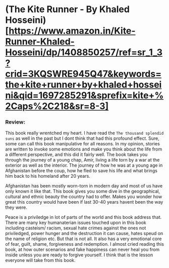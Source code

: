 # (The Kite Runner - By Khaled Hosseini)[https://www.amazon.in/Kite-Runner-Khaled-Hosseini/dp/1408850257/ref=sr_1_3?crid=3KQSWRE945Q47&keywords=the+kite+runner+by+khaled+hosseini&qid=1697285291&sprefix=kite+%2Caps%2C218&sr=8-3]

### Review:
This book really wrentched my heart. I have read the `The thousand splendid suns` as well in the past but I dont think that had this profound effect. Sure, some can call this book manipulative for all reasons. In my opinion, stories are written to invoke some emotions and make you think about the life from a different perspective, and this did it fairly well. The book takes you through the journey of a young chap, Amir, living a life torn by a war at the exterior as well as the interior. The journey of how he was at a young age in Afghanistan before the coup, how he fled to save his life and what brings him back to his homeland after 20 years. 

Afghanistan has been mostly worn-torn in modern day and most of us have only known it like that. This book gives you some dive in the geographical, cultural and ethnic beauty the country had to offer. Makes you wonder how great this country would have been if last 30-40 years havent been the way they were.

Peace is a priviledge in lot of parts of the world and this book address that. There are many key humanaterian issues touched upon in this book including casteism/ racism, sexual hate crimes against the ones not priviledged, power hunger and the destruction it can cause, hates speud on the name of religion etc. But that is not all. It also has a very emotional core of fear, guilt, shame, forgiveness and redemption. I almost cried reading this book, at how outer scenarios and fake happiness can never heal you from inside unless you are ready to forgive yourself. I think that is the lesson everyone will take from this book.
